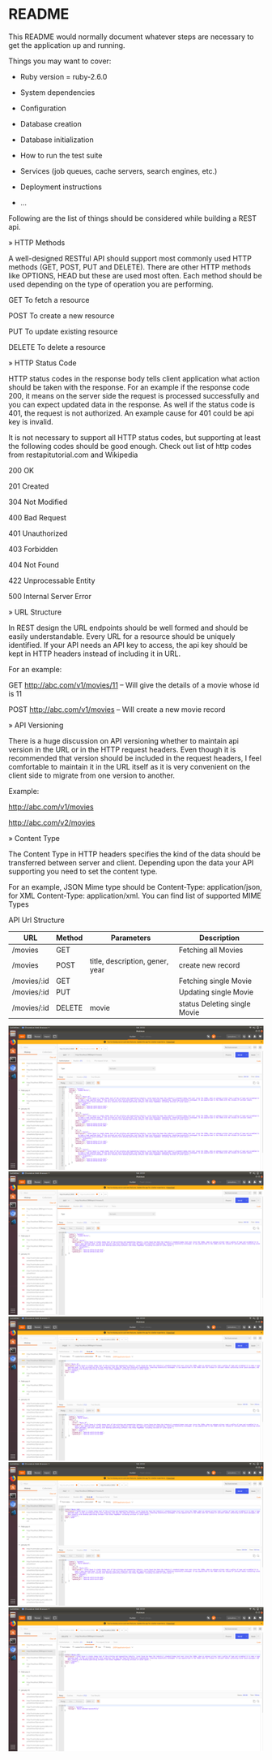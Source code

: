 # README

This README would normally document whatever steps are necessary to get the
application up and running.

Things you may want to cover:

* Ruby version = ruby-2.6.0

* System dependencies

* Configuration

* Database creation

* Database initialization

* How to run the test suite

* Services (job queues, cache servers, search engines, etc.)

* Deployment instructions

* ...


Following are the list of things should be considered while building a REST api.

» HTTP Methods

A well-designed RESTful API should support most commonly used HTTP methods (GET, POST, PUT and DELETE). There are other HTTP methods like OPTIONS, HEAD but these are used most often. Each method should be used depending on the type of operation you are performing.

GET 	To fetch a resource

POST 	To create a new resource

PUT 	To update existing resource

DELETE 	To delete a resource

» HTTP Status Code

HTTP status codes in the response body tells client application what action should be taken with the response. For an example if the response code 200, it means on the server side the request is processed successfully and you can expect updated data in the response. As well if the status code is 401, the request is not authorized. An example cause for 401 could be api key is invalid.


It is not necessary to support all HTTP status codes, but supporting at least the following codes should be good enough. Check out list of http codes from restapitutorial.com and Wikipedia

200 	OK

201 	Created

304 	Not Modified

400 	Bad Request

401 	Unauthorized

403 	Forbidden

404 	Not Found

422 	Unprocessable Entity

500 	Internal Server Error

» URL Structure

In REST design the URL endpoints should be well formed and should be easily understandable. Every URL for a resource should be uniquely identified. If your API needs an API key to access, the api key should be kept in HTTP headers instead of including it in URL.

For an example:

GET http://abc.com/v1/movies/11 – Will give the details of a movie whose id is 11

POST http://abc.com/v1/movies – Will create a new movie record

» API Versioning

There is a huge discussion on API versioning whether to maintain api version in the URL or in the HTTP request headers. Even though it is recommended that version should be included in the request headers, I feel comfortable to maintain it in the URL itself as it is very convenient on the client side to migrate from one version to another.

Example:

http://abc.com/v1/movies

http://abc.com/v2/movies

» Content Type

The Content Type in HTTP headers specifies the kind of the data should be transferred between server and client. Depending upon the data your API supporting you need to set the content type.

For an example, JSON Mime type should be Content-Type: application/json, for XML Content-Type: application/xml. You can find list of supported MIME Types

API Url Structure

|URL|  Method | Parameters  | Description  |
|---|---|---|---|
|  /movies| GET  |   |   Fetching all Movies |
|  /movies  |  POST |  title, description, gener, year  |  create new record |
|  /movies/:id | GET  |   |   Fetching single Movie |
|  /movies/:id  | PUT  |   |  	Updating single Movie |
|  /movies/:id  | DELETE  |  movie |  	status 	Deleting single Movie |
 
 
 <img src="screen/screen1.png" alt="Screen1" > 
 
  <img src="screen/screen2.png" alt="Screen2" > 
  
   <img src="screen/screen3.png" alt="Screen3" > 
 
  <img src="screen/screen4.png" alt="Screen4" > 
 
  <img src="screen/screen5.png" alt="Screen5" > 
 
 
 
 
 
 
 
 
 
